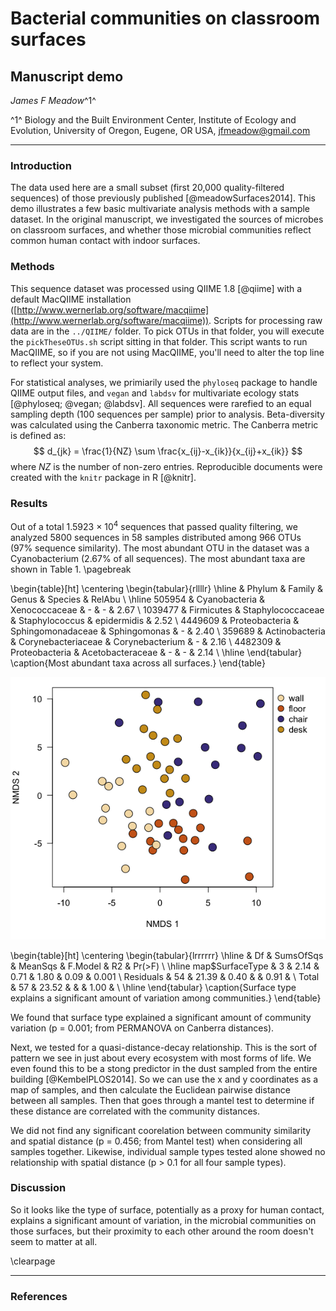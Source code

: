 



# Bacterial communities on classroom surfaces

## Manuscript demo

_James F Meadow_^1^

^1^ Biology and the Built Environment Center, Institute of Ecology and Evolution, University of Oregon, Eugene, OR USA, jfmeadow@gmail.com

-------------------

### Introduction

The data used here are a small subset (first 20,000 quality-filtered sequences) of those previously published [@meadowSurfaces2014]. This demo illustrates a few basic multivariate analysis methods with a sample dataset. In the original manuscript, we investigated the sources of microbes on classroom surfaces, and whether those microbial communities reflect common human contact with indoor surfaces. 

### Methods

This sequence dataset was processed using QIIME 1.8 [@qiime] with a default MacQIIME installation ([http://www.wernerlab.org/software/macqiime](http://www.wernerlab.org/software/macqiime)). Scripts for processing raw data are in the `../QIIME/` folder. To pick OTUs in that folder, you will execute the `pickTheseOTUs.sh` script sitting in that folder. This script wants to run MacQIIME, so if you are not using MacQIIME, you'll need to alter the top line to reflect your system. 

For statistical analyses, we primiarily used the `phyloseq` package to handle QIIME output files, and `vegan` and `labdsv` for multivariate ecology stats [@phyloseq; @vegan; @labdsv]. All sequences were rarefied to an equal sampling depth (100 sequences per sample) prior to analysis. Beta-diversity was calculated using the Canberra taxonomic metric. The Canberra metric is defined as: $$ d_{jk} = \frac{1}{NZ} \sum \frac{x_{ij}-x_{ik}}{x_{ij}+x_{ik}} $$ where _NZ_ is the number of non-zero entries.  Reproducible documents were created with the `knitr` package in R [@knitr].





































### Results

Out of a total 1.5923 &times; 10<sup>4</sup> sequences that passed quality filtering, we analyzed 5800 sequences in 58 samples distributed among 966 OTUs (97% sequence similarity). The most abundant OTU in the dataset was a Cyanobacterium (2.67% of all sequences). The most abundant taxa are shown in Table 1. \pagebreak

\begin{table}[ht]
\centering
\begin{tabular}{rllllr}
  \hline
 & Phylum & Family & Genus & Species & RelAbu \\ 
  \hline
505954 & Cyanobacteria & Xenococcaceae & - & - & 2.67 \\ 
  1039477 & Firmicutes & Staphylococcaceae & Staphylococcus & epidermidis & 2.52 \\ 
  4449609 & Proteobacteria & Sphingomonadaceae & Sphingomonas & - & 2.40 \\ 
  359689 & Actinobacteria & Corynebacteriaceae & Corynebacterium & - & 2.16 \\ 
  4482309 & Proteobacteria & Acetobacteraceae & - & - & 2.14 \\ 
   \hline
\end{tabular}
\caption{Most abundant taxa across all surfaces.} 
\end{table}

![Samples cluster by the type of surface.](figure/plotNMDS.png) 


\begin{table}[ht]
\centering
\begin{tabular}{lrrrrrr}
  \hline
 & Df & SumsOfSqs & MeanSqs & F.Model & R2 & Pr($>$F) \\ 
  \hline
map\$SurfaceType & 3 & 2.14 & 0.71 & 1.80 & 0.09 & 0.001 \\ 
  Residuals & 54 & 21.39 & 0.40 &  & 0.91 &  \\ 
  Total & 57 & 23.52 &  &  & 1.00 &  \\ 
   \hline
\end{tabular}
\caption{Surface type explains a significant amount of variation among communities.} 
\end{table}


We found that surface type explained a significant amount of community variation (p = 0.001; from PERMANOVA on Canberra distances). 


Next, we tested for a quasi-distance-decay relationship. This is the sort of pattern we see in just about every ecosystem with most forms of life. We even found this to be a stong predictor in the dust sampled from the entire building [@KembelPLOS2014]. So we can use the x and y coordinates as a map of samples, and then calculate the Euclidean pairwise distance between all samples. Then that goes through a mantel test to determine if these distance are correlated with the community distances. 





We did not find any significant coorelation between community similarity and spatial distance (p = 0.456; from Mantel test) when considering all samples together. Likewise, individual sample types tested alone showed no relationship with spatial distance (p > 0.1 for all four sample types). 


### Discussion

So it looks like the type of surface, potentially as a proxy for human contact, explains a significant amount of variation, in the microbial communities on those surfaces, but their proximity to each other around the room doesn't seem to matter at all. 


\clearpage

----------------

### References
